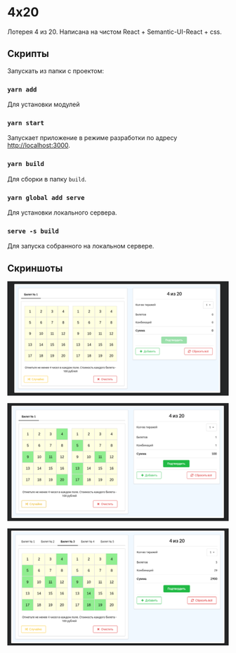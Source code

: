 # 4x20

Лотерея 4 из 20. Написана на чистом React + Semantic-UI-React + css.

## Скрипты
Запускать из папки с проектом:

### `yarn add`
Для установки модулей

### `yarn start`
Запускает приложение в режиме разработки по адресу [http://localhost:3000](http://localhost:3000).

### `yarn build`
Для сборки в папку `build`.

### `yarn global add serve`
Для установки локального сервера.
### `serve -s build`
Для запуска собранного на локальном сервере.

## Скриншоты
![Чистый билет](screenshots/screen_1.png?raw=true "Чистый билет")

![Заполненный билет](screenshots/screen_2.png?raw=true "Заполненный билет")

![Несколько билетов](screenshots/screen_3.png?raw=true "Несколько билетов")
